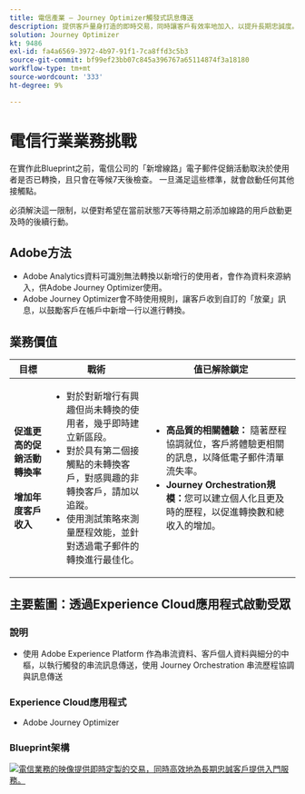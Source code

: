 ```yaml
---
title: 電信產業 — Journey Optimizer觸發式訊息傳送
description: 提供客戶量身打造的即時交易，同時讓客戶有效率地加入，以提升長期忠誠度。
solution: Journey Optimizer
kt: 9486
exl-id: fa4a6569-3972-4b97-91f1-7ca8ffd3c5b3
source-git-commit: bf99ef23bb07c845a396767a65114874f3a18180
workflow-type: tm+mt
source-wordcount: '333'
ht-degree: 9%

---
```


# 電信行業業務挑戰

在實作此Blueprint之前，電信公司的「新增線路」電子郵件促銷活動取決於使用者是否已轉換，且只會在等候7天後檢查。 一旦滿足這些標準，就會啟動任何其他接觸點。

必須解決這一限制，以便對希望在當前狀態7天等待期之前添加線路的用戶啟動更及時的後續行動。

## Adobe方法

* Adobe Analytics資料可識別無法轉換以新增行的使用者，會作為資料來源納入，供Adobe Journey Optimizer使用。
* Adobe Journey Optimizer會不時使用規則，讓客戶收到自訂的「放棄」訊息，以鼓勵客戶在帳戶中新增一行以進行轉換。


## 業務價值

| 目標 | 戰術 | 值已解除鎖定 |
|---|---|---|
| **促進更高的促銷活動轉換率&#x200B;**<br></br>**增加年度客戶收入**</ul> | <ul><li>對於對新增行有興趣但尚未轉換的使用者，幾乎即時建立新區段。</li><li>對於具有第二個接觸點的未轉換客戶，對感興趣的非轉換客戶，請加以追蹤。 </li><li>使用測試策略來測量歷程效能，並針對透過電子郵件的轉換進行最佳化。</li></ul> | <ul><li><strong>高品質的相關體驗：</strong> 隨著歷程協調就位，客戶將體驗更相關的訊息，以降低電子郵件清單流失率。</li><li><strong>Journey Orchestration規模：</strong>您可以建立個人化且更及時的歷程，以促進轉換數和總收入的增加。</li></ul> |

## 主要藍圖：透過Experience Cloud應用程式啟動受眾

### 說明

<ul><li>使用 Adobe Experience Platform 作為串流資料、客戶個人資料與細分的中樞，以執行觸發的串流訊息傳送，使用 Journey Orchestration 串流歷程協調與訊息傳送</li></ul>

### Experience Cloud應用程式

<ul><li>Adobe Journey Optimizer</li></ul>

### Blueprint架構

<a href="https://experienceleague.adobe.com/docs/blueprints-learn/architecture/customer-journeys/journey-optimizer.html?lang=en"><img alt="電信業務的映像提供即時定製的交易，同時高效地為長期忠誠客戶提供入門服務。" src="https://experienceleague.adobe.com/docs/blueprints-learn/assets/journey-optimizer.png?lang=en"/></a>
